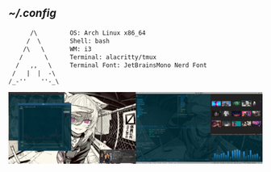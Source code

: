 ## *~/.config*
```
      /\         OS: Arch Linux x86_64
     /  \        Shell: bash
    /\   \       WM: i3
   /      \      Terminal: alacritty/tmux
  /   ,,   \     Terminal Font: JetBrainsMono Nerd Font
 /   |  |  -\    
/_-''    ''-_\    
```
![Screenshot](screenshot.jpg)

